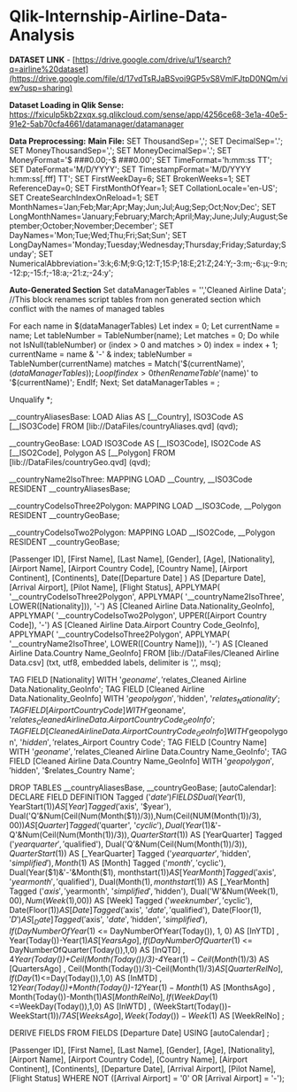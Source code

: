 # Qlik-Internship-Airline-Data-Analysis

**DATASET LINK** - [https://drive.google.com/drive/u/1/search?q=airline%20dataset](https://drive.google.com/file/d/17vdTsRJaBSvoi9GP5vS8VmlFJtpD0NQm/view?usp=sharing)

**Dataset Loading in Qlik Sense:** https://fxiculp5kb2zxqx.sg.qlikcloud.com/sense/app/4256ce68-3e1a-40e5-91e2-5ab70cfa4661/datamanager/datamanager

**Data Preprocessing:**
**Main File:**
SET ThousandSep=',';
SET DecimalSep='.';
SET MoneyThousandSep=',';
SET MoneyDecimalSep='.';
SET MoneyFormat='$ ###0.00;-$ ###0.00';
SET TimeFormat='h:mm:ss TT';
SET DateFormat='M/D/YYYY';
SET TimestampFormat='M/D/YYYY h:mm:ss[.fff] TT';
SET FirstWeekDay=6;
SET BrokenWeeks=1;
SET ReferenceDay=0;
SET FirstMonthOfYear=1;
SET CollationLocale='en-US';
SET CreateSearchIndexOnReload=1;
SET MonthNames='Jan;Feb;Mar;Apr;May;Jun;Jul;Aug;Sep;Oct;Nov;Dec';
SET LongMonthNames='January;February;March;April;May;June;July;August;September;October;November;December';
SET DayNames='Mon;Tue;Wed;Thu;Fri;Sat;Sun';
SET LongDayNames='Monday;Tuesday;Wednesday;Thursday;Friday;Saturday;Sunday';
SET NumericalAbbreviation='3:k;6:M;9:G;12:T;15:P;18:E;21:Z;24:Y;-3:m;-6:μ;-9:n;-12:p;-15:f;-18:a;-21:z;-24:y';

**Auto-Generated Section**
Set dataManagerTables = '','Cleaned Airline Data';
//This block renames script tables from non generated section which conflict with the names of managed tables

For each name in $(dataManagerTables) 
    Let index = 0;
    Let currentName = name; 
    Let tableNumber = TableNumber(name); 
    Let matches = 0; 
    Do while not IsNull(tableNumber) or (index > 0 and matches > 0)
        index = index + 1; 
        currentName = name & '-' & index; 
        tableNumber = TableNumber(currentName) 
        matches = Match('$(currentName)', $(dataManagerTables));
    Loop 
    If index > 0 then 
            Rename Table '$(name)' to '$(currentName)'; 
    EndIf; 
Next; 
Set dataManagerTables = ;


Unqualify *;

__countryAliasesBase:
LOAD
	Alias AS [__Country],
	ISO3Code AS [__ISO3Code]
FROM [lib://DataFiles/countryAliases.qvd]
(qvd);

__countryGeoBase:
LOAD
	ISO3Code AS [__ISO3Code],
	ISO2Code AS [__ISO2Code],
	Polygon AS [__Polygon]
FROM [lib://DataFiles/countryGeo.qvd]
(qvd);

__countryName2IsoThree:
MAPPING LOAD
	__Country,
	__ISO3Code
RESIDENT __countryAliasesBase;

__countryCodeIsoThree2Polygon:
MAPPING LOAD
	__ISO3Code,
	__Polygon
RESIDENT __countryGeoBase;

__countryCodeIsoTwo2Polygon:
MAPPING LOAD
	__ISO2Code,
	__Polygon
RESIDENT __countryGeoBase;

[Cleaned Airline Data]:
LOAD
	[Passenger ID],
	[First Name],
	[Last Name],
	[Gender],
	[Age],
	[Nationality],
	[Airport Name],
	[Airport Country Code],
	[Country Name],
	[Airport Continent],
	[Continents],
	Date([Departure Date] ) AS [Departure Date],
	[Arrival Airport],
	[Pilot Name],
	[Flight Status],
	APPLYMAP( '__countryCodeIsoThree2Polygon', APPLYMAP( '__countryName2IsoThree', LOWER([Nationality])), '-') AS [Cleaned Airline Data.Nationality_GeoInfo],
	APPLYMAP( '__countryCodeIsoTwo2Polygon', UPPER([Airport Country Code]), '-') AS [Cleaned Airline Data.Airport Country Code_GeoInfo],
	APPLYMAP( '__countryCodeIsoThree2Polygon', APPLYMAP( '__countryName2IsoThree', LOWER([Country Name])), '-') AS [Cleaned Airline Data.Country Name_GeoInfo]
 FROM [lib://DataFiles/Cleaned Airline Data.csv]
(txt, utf8, embedded labels, delimiter is ',', msq);



TAG FIELD [Nationality] WITH '$geoname', '$relates_Cleaned Airline Data.Nationality_GeoInfo';
TAG FIELD [Cleaned Airline Data.Nationality_GeoInfo] WITH '$geopolygon', '$hidden', '$relates_Nationality';
TAG FIELD [Airport Country Code] WITH '$geoname', '$relates_Cleaned Airline Data.Airport Country Code_GeoInfo';
TAG FIELD [Cleaned Airline Data.Airport Country Code_GeoInfo] WITH '$geopolygon', '$hidden', '$relates_Airport Country Code';
TAG FIELD [Country Name] WITH '$geoname', '$relates_Cleaned Airline Data.Country Name_GeoInfo';
TAG FIELD [Cleaned Airline Data.Country Name_GeoInfo] WITH '$geopolygon', '$hidden', '$relates_Country Name';

DROP TABLES __countryAliasesBase, __countryGeoBase;
[autoCalendar]: 
  DECLARE FIELD DEFINITION Tagged ('$date')
FIELDS
  Dual(Year($1), YearStart($1)) AS [Year] Tagged ('$axis', '$year'),
  Dual('Q'&Num(Ceil(Num(Month($1))/3)),Num(Ceil(NUM(Month($1))/3),00)) AS [Quarter] Tagged ('$quarter', '$cyclic'),
  Dual(Year($1)&'-Q'&Num(Ceil(Num(Month($1))/3)),QuarterStart($1)) AS [YearQuarter] Tagged ('$yearquarter', '$qualified'),
  Dual('Q'&Num(Ceil(Num(Month($1))/3)),QuarterStart($1)) AS [_YearQuarter] Tagged ('$yearquarter', '$hidden', '$simplified'),
  Month($1) AS [Month] Tagged ('$month', '$cyclic'),
  Dual(Year($1)&'-'&Month($1), monthstart($1)) AS [YearMonth] Tagged ('$axis', '$yearmonth', '$qualified'),
  Dual(Month($1), monthstart($1)) AS [_YearMonth] Tagged ('$axis', '$yearmonth', '$simplified', '$hidden'),
  Dual('W'&Num(Week($1),00), Num(Week($1),00)) AS [Week] Tagged ('$weeknumber', '$cyclic'),
  Date(Floor($1)) AS [Date] Tagged ('$axis', '$date', '$qualified'),
  Date(Floor($1), 'D') AS [_Date] Tagged ('$axis', '$date', '$hidden', '$simplified'),
  If (DayNumberOfYear($1) <= DayNumberOfYear(Today()), 1, 0) AS [InYTD] ,
  Year(Today())-Year($1) AS [YearsAgo] ,
  If (DayNumberOfQuarter($1) <= DayNumberOfQuarter(Today()),1,0) AS [InQTD] ,
  4*Year(Today())+Ceil(Month(Today())/3)-4*Year($1)-Ceil(Month($1)/3) AS [QuartersAgo] ,
  Ceil(Month(Today())/3)-Ceil(Month($1)/3) AS [QuarterRelNo] ,
  If(Day($1)<=Day(Today()),1,0) AS [InMTD] ,
  12*Year(Today())+Month(Today())-12*Year($1)-Month($1) AS [MonthsAgo] ,
  Month(Today())-Month($1) AS [MonthRelNo] ,
  If(WeekDay($1)<=WeekDay(Today()),1,0) AS [InWTD] ,
  (WeekStart(Today())-WeekStart($1))/7 AS [WeeksAgo] ,
  Week(Today())-Week($1) AS [WeekRelNo] ;

DERIVE FIELDS FROM FIELDS [Departure Date] USING [autoCalendar] ;

[Airline Dataset]:
LOAD
    [Passenger ID],
    [First Name],
    [Last Name],
    [Gender],
    [Age],
    [Nationality],
    [Airport Name],
    [Airport Country Code],
    [Country Name],
    [Airport Continent],
    [Continents],
    [Departure Date],
    [Arrival Airport],
    [Pilot Name],
    [Flight Status]
WHERE NOT ([Arrival Airport] = '0' OR [Arrival Airport] = '-');

